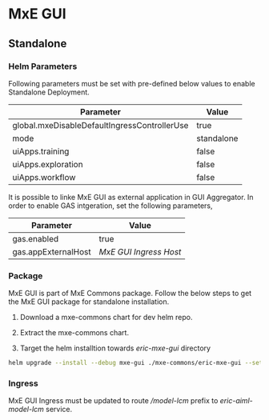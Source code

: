 # MxE GUI

## Standalone

### Helm Parameters

Following parameters must be set with pre-defined below values to enable
Standalone Deployment.

| Parameter                                    | Value      |
| -------------------------------------------- | ---------- |
| global.mxeDisableDefaultIngressControllerUse | true       |
| mode                                         | standalone |
| uiApps.training                              | false      |
| uiApps.exploration                           | false      |
| uiApps.workflow                              | false      |

It is possible to linke MxE GUI as external application in GUI Aggregator.
In order to enable GAS intgeration, set the following parameters,

| Parameter           | Value                  |
| ------------------- | ---------------------- |
| gas.enabled         | true                   |
| gas.appExternalHost | _MxE GUI Ingress Host_ |

### Package

MxE GUI is part of MxE Commons package. Follow the below steps to get
the MxE GUI package for standalone installation.

1. Download a mxe-commons chart for dev helm repo.

2. Extract the mxe-commons chart.

3. Target the helm installtion towards _eric-mxe-gui_ directory

```sh
helm upgrade --install --debug mxe-gui ./mxe-commons/eric-mxe-gui --set global.mxeDisableDefaultIngressControllerUse=true --set global.serviceMesh.enabled=false --set global.registry.url=armdocker.rnd.ericsson.se --set mode=standalone --set uiApps.training=false --set uiApps.exploration=false --set uiApps.workflow=false --set gas.enabled=true --set gas.appExternalHost=gui.vcluster2.kroto011.rnd.gic.ericsson.se --set podPriority.mxeGui.priorityClassName=""
```

### Ingress

MxE GUI Ingress must be updated to route _/model-lcm_ prefix to
_eric-aiml-model-lcm_ service.
